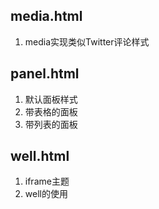 ## media.html

1. media实现类似Twitter评论样式

## panel.html

1. 默认面板样式
2. 带表格的面板
3. 带列表的面板

## well.html

1. iframe主题
2. well的使用
